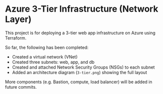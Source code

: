 # Azure 3-Tier Infrastructure (Network Layer)

This project is for deploying a 3-tier web app infrastructure on Azure using Terraform.

So far, the following has been completed:

- Created a virtual network (VNet)
- Created three subnets: web, app, and db
- Created and attached Network Security Groups (NSGs) to each subnet
- Added an architecture diagram (`3-tier.png`) showing the full layout

More components (e.g. Bastion, compute, load balancer) will be added in future commits.
